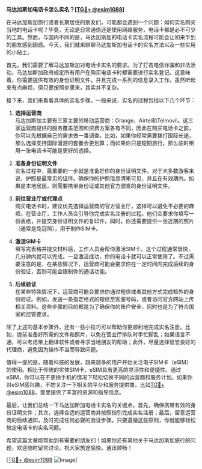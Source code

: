**马达加斯加电话卡怎么实名？[[TG💪+ @esim1088](https://t.me/s/esim1088)]**

在马达加斯加旅行或者长期居住的朋友们，可能都会遇到一个问题：如何实名购买当地的电话卡呢？毕竟，无论是日常通信还是使用网络服务，电话卡都是必不可少的工具。然而，与国内不同的是，马达加斯加的电话卡实名流程可能会让初来乍到的朋友感到困惑。今天，我们就来聊聊马达加斯加电话卡的实名方法以及一些实用的小贴士。

首先，我们需要了解马达加斯加对电话卡实名的要求。为了打击电信诈骗和非法活动，马达加斯加政府规定所有用户在购买电话卡时都需要进行实名登记。这意味着，你需要提供有效的身份证明文件，并且完成一系列的信息录入工作。虽然听起来有点麻烦，但只要按照步骤来，其实并不复杂。

接下来，我们来看看具体的实名步骤。一般来说，实名的过程包括以下几个环节：

1. **选择运营商**  
   马达加斯加主要有三家主要的移动运营商：Orange、Airtel和Telmovil。这三家运营商提供的服务覆盖范围和资费方案各有不同，因此在购买电话卡之前，你可以先根据自己的需求做一番调查。比如，如果你经常需要拨打国际长途，那么选择支持国际漫游的套餐会更划算；而如果你只是短期旅行，那么临时租用一张电话卡可能是更好的选择。

2. **准备身份证明文件**  
   实名过程中，最重要的一步就是准备好你的身份证明文件。对于大多数游客来说，护照是最常见的证件。确保你的护照信息清晰可见，并且在有效期内。如果是本地居民，则需要携带身份证或其他官方颁发的身份证明文件。

3. **前往营业厅或代理点**  
   购买电话卡时，建议优先选择运营商的官方营业厅，这样可以避免不必要的麻烦。在营业厅，工作人员会引导你完成实名注册的过程。他们会要求你填写一份表格，并提交身份证明文件的复印件。同时，你还需要提供一张近期的照片（通常是免冠照），用于制作SIM卡。

4. **激活SIM卡**  
   填写完表格并提交材料后，工作人员会帮你激活SIM卡。这个过程通常很快，几分钟内就可以完成。一旦激活成功，你的电话卡就可以正常使用了。不过需要注意的是，在某些情况下，运营商可能会要求你在一定时间内完成后续的身份验证，否则可能会限制你的通话功能。

5. **后续验证**  
   在某些特殊情况下，运营商可能会要求你通过短信或者其他方式完成额外的身份验证。例如，发送一条指定格式的短信至客服号码，或者访问官方网站上传相关资料。这些步骤的目的都是为了确保你的账户安全，同时也是为了符合国家的监管要求。

除了上述的基本步骤外，还有一些小技巧可以帮助你更顺利地完成实名注册。比如，提前准备好所需的文件和照片，以免在营业厅排队时手忙脚乱；如果语言不通，可以考虑带上翻译软件或者寻求当地朋友的帮助；此外，尽量选择信誉良好的代理商，避免因为操作不当而导致问题。

值得一提的是，随着科技的发展，越来越多的用户开始关注电子SIM卡（eSIM）的使用。相比于传统的实体SIM卡，eSIM具有更高的灵活性和便捷性。通过eSIM，你可以在不更换手机的情况下轻松切换不同的运营商和服务计划。如果你对eSIM感兴趣，不妨关注一下相关的平台和服务提供商，比如[TG💪+ @esim1088](https://t.me/s/esim1088)，那里提供了丰富的资源和指导信息。

最后，让我们总结一下马达加斯加电话卡实名的关键点。首先，确保携带有效的身份证明文件；其次，选择合适的运营商并按照指引完成实名注册；最后，留意运营商的后续通知，及时完成任何必要的验证步骤。只要遵循这些原则，你就能够轻松搞定电话卡的实名问题。

希望这篇文章能帮助到有需要的朋友们！如果你还有其他关于马达加斯加旅行的问题，欢迎随时留言讨论。祝大家旅途愉快，通讯顺畅！

[[TG💪+ @esim1088](https://t.me/s/esim1088) ![Image](https://i.postimg.cc/4NQfJmqS/Snipaste-2025-05-13-00-14-12.png)]